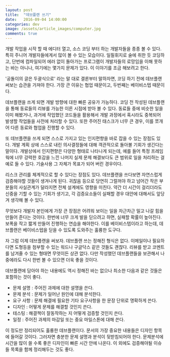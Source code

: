 ```yaml
---
layout: post
title:  "데브플랜 쓰기"
date:   2016-09-04 14:00:00
categories: dev
image: /assets/article_images/computer.jpg
comments: true
---
```


개발 작업을 시작 할 때 에디터 열고, 소스 코딩 부터 하는 개발자들을 종종 볼 수 있다. 특히 주니어 개발자들에게서 많이 볼 수 있는 모습이다. 일필휘지로 술에 취한 듯 코딩하고, 단번에 컴파일되어 에러 없이 돌아가는 프로그램이 개발자들의 로망임을 이해 못하는 바는 아니나, 여기에는 몇가지 문제가 있다. 이 이야기를 조금 해보려고 한다.

'공돌이의 글은 두괄식으로' 라는 말 대로 결론부터 말하자면, 코딩 하기 전에 데브플랜 써보는 습관을 가져야 한다. 가장 큰 이유는 협업 때문이고, 두번째는 베이비스텝 때문이다.

데브플랜을 쓰게 되면 개발 방향에 대한 빠른 공유가 가능하다. 코딩 전 작성된 데브플랜을 통해 동료들의 리뷰를 가능한 이른 시점에 받아 볼 수 있다. 동료들 중에 비슷한 일을 이미 해봤거나, 과거에 작업했던 코드들을 활용해서 개발 과정에서 혹시라도 중복되어 발생할 작업들을 사전에 처리할 수 있다. 또한 주어진 태스크가 너무 큰 경우, 이를 쪼개어 다른 동료와 협업을 진행할 수 있다.

또 데브플랜을 쓰게 되면 스스로 가지고 있는 인지편향을 바로 잡을 수 있는 장점도 있다. 개발 계획 상에 스스로 내린 의사결정들에 대해 객관적으로 돌아볼 기회가 생긴다는 말이다. 개발상에서 인지편향은 다양한 형태로 나타나게 되는데, 예를 들어 특정 프레임웍에 너무 강력한 호감을 느낀 나머지 실제 문제 해결보다도 큰 범위로 일을 처리하는 걸 예로 들 수 있다. 기술사용 그 자체가 목표가 되어 버린 경우이다.

리스크 관리를 체계적으로 할 수 있다는 장점도 있다. 데브플랜을 쓰다보면 자연스럽게 검증해야할 것들이 생겨나게 된다. 귀찮음 등으로 당연히 그럴꺼야 하고 넘어간 작은 부분들의 사실관계가 달라지면 전체 설계에도 영향을 미친다. 약간 더 시간이 걸리더라도 신중을 기할 수 있는 기회가 생기고, 각 검증요소들이 실패할 경우 대안에 대해서도 앞당겨 생각해 볼 수 있다. 

무엇보다 개발자 본인에게 가장 큰 장점은 어려워 보이는 일을 차근차근 밀고 나갈 힘을 만들어 준다는 것이다. 한번에 너무 크게 발을 딛으려고 하면, 실패할 확률이 높아진다. 보폭을 작고 짧게 만들어 진행하는 연습을 해야한다. 이를 베이비스텝이라고 하는데, 데브플랜은 베이비스텝을 딛을 수 있도록 도와주는 훌륭한 도구다.

자 그럼 이제 데브플랜을 써보자. 데브플랜 쓰는 정해진 형식은 없다. 이메일이나 필요하다면 도형등을 첨부할 수 있는 워드나 구글닥스 같은 것들도 괜찮다. 리뷰를 받고 코멘트를 남겨줄 수 있는 형태면 무엇이든 상관 없다. 다만 작성했던 데브플랜들을 보관해서 나중에라도 다시 한번 볼 수 있으면 더욱 좋을 것이다.

데브플랜에 담아야 하는 내용에도 역시 정해진 바는 없으나 최소한 다음과 같은 것들은 포함하는 것이 좋다.

* 문제 설명 : 주어진 과제에 대한 설명을 쓴다.
* 문제 분석 : 문제가 일어난 원인에 대해 분석한다.
* 요구 사항 : 문제 해결에 필요한 기타 요구사항을 한 문장 단위로 명확하게 쓴다.
* 디자인 : 어떻게 문제를 해결할 것인지 쓴다.
* 테스팅 : 해결책이 잘동작하는 지 어떻게 검증할 것인지 쓴다.
* 일정 : 주어진 과제의 마감일 또는 중요 마일스톤에 대해 쓴다.

이 정도만 정리되어도 훌륭한 데브플랜이다. 문서의 가장 중요한 내용들은 디자인 항목에 들어갈 것이다. 그러자면 충분한 문제 설명과 분석이 뒷받침되어야 한다. 문제분석에 시간을 많이 쓸 수록 좋은 디자인이 빠른 시간 안에 나온다. 이 외에도 검증해야될 이슈들 목록을 함께 정리해두는 것도 좋다.
